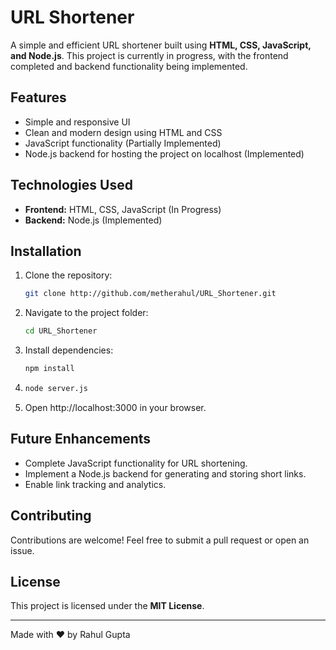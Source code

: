 # URL Shortener

A simple and efficient URL shortener built using **HTML, CSS, JavaScript, and Node.js**. This project is currently in progress, with the frontend completed and backend functionality being implemented.

## Features
- Simple and responsive UI
- Clean and modern design using HTML and CSS
- JavaScript functionality (Partially Implemented)
- Node.js backend for hosting the project on localhost (Implemented)


## Technologies Used
- **Frontend:** HTML, CSS, JavaScript (In Progress)
- **Backend:** Node.js (Implemented)

## Installation
1. Clone the repository:
   ```sh
   git clone http://github.com/metherahul/URL_Shortener.git
   ```
2. Navigate to the project folder:
   ```sh
   cd URL_Shortener
   ```
3. Install dependencies:
   ```sh
   npm install
   ```
4. ```sh
   node server.js
   ```
5. Open http://localhost:3000 in your browser. 


## Future Enhancements
- Complete JavaScript functionality for URL shortening.
- Implement a Node.js backend for generating and storing short links.
- Enable link tracking and analytics.

## Contributing
Contributions are welcome! Feel free to submit a pull request or open an issue.

## License
This project is licensed under the **MIT License**.

---
Made with ❤️ by Rahul Gupta